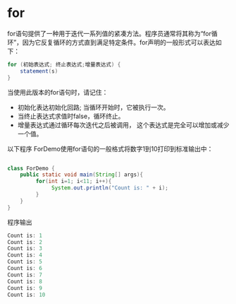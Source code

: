 # for

for语句提供了一种用于迭代一系列值的紧凑方法。程序员通常将其称为“for循环”，因为它反复循环的方式直到满足特定条件。for声明的一般形式可以表达如下：

```java
for (初始表达式; 终止表达式;增量表达式) {
    statement(s)
}
```

当使用此版本的for语句时，请记住：

* 初始化表达初始化回路; 当循环开始时，它被执行一次。
* 当终止表达式求值时false，循环终止。
* 增量表达式通过循环每次迭代之后被调用， 这个表达式是完全可以增加或减少一个值。

以下程序 ForDemo使用for语句的一般格式将数字1到10打印到标准输出中：
```java

class ForDemo {
    public static void main(String[] args){
         for(int i=1; i<11; i++){
              System.out.println("Count is: " + i);
         }
    }
}
```

程序输出
```java
Count is: 1
Count is: 2
Count is: 3
Count is: 4
Count is: 5
Count is: 6
Count is: 7
Count is: 8
Count is: 9
Count is: 10
```